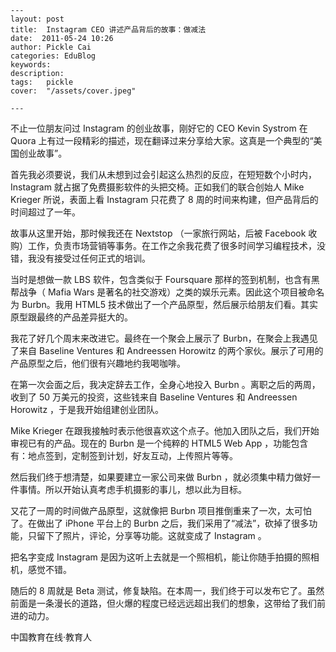 
    ---
    layout: post  
    title:  Instagram CEO 讲述产品背后的故事：做减法  
    date:  2011-05-24 10:26  
    author: Pickle Cai  
    categories: EduBlog  
    keywords: 
    description:   
    tags:	pickle   
    cover:  "/assets/cover.jpeg"  

    ---  
    
  不止一位朋友问过 Instagram 的创业故事，刚好它的 CEO Kevin Systrom 在 Quora 上有过一段精彩的描述，现在翻译过来分享给大家。这真是一个典型的“美国创业故事”。 



首先我必须要说，我们从未想到过会引起这么热烈的反应，在短短数个小时内， Instagram 就占据了免费摄影软件的头把交椅。正如我们的联合创始人  Mike Krieger 所说，表面上看 Instagram 只花费了 8 周的时间来构建，但产品背后的时间超过了一年。



故事从这里开始，那时候我还在 Nextstop （一家旅行网站，后被 Facebook 收购）工作，负责市场营销等事务。在工作之余我花费了很多时间学习编程技术，没错，我没有接受过任何正式的培训。



当时是想做一款 LBS 软件，包含类似于 Foursquare 那样的签到机制，也含有黑帮战争（ Mafia Wars 是著名的社交游戏）之类的娱乐元素。因此这个项目被命名为 Burbn。我用 HTML5 技术做出了一个产品原型，然后展示给朋友们看。其实原型跟最终的产品差异挺大的。



我花了好几个周末来改进它。最终在一个聚会上展示了 Burbn，在聚会上我遇见了来自 Baseline Ventures 和 Andreessen Horowitz 的两个家伙。展示了可用的产品原型之后，他们很有兴趣地约我喝咖啡。





在第一次会面之后，我决定辞去工作，全身心地投入 Burbn 。离职之后的两周，收到了 50 万美元的投资，这些钱来自 Baseline Ventures 和 Andreessen Horowitz ，于是我开始组建创业团队。



Mike Krieger 在跟我接触时表示他很喜欢这个点子。他加入团队之后，我们开始审视已有的产品。现在的 Burbn 是一个纯粹的 HTML5 Web App ，功能包含有：地点签到，定制签到计划，好友互动，上传照片等等。



然后我们终于想清楚，如果要建立一家公司来做 Burbn ，就必须集中精力做好一件事情。所以开始认真考虑手机摄影的事儿，想以此为目标。



又花了一周的时间做产品原型，这就像把 Burbn 项目推倒重来了一次，太可怕了。在做出了 iPhone 平台上的 Burbn 之后，我们采用了“减法”，砍掉了很多功能，只留下了照片，评论，分享等功能。这就变成了 Instagram 。



把名字变成 Instagram 是因为这听上去就是一个照相机，能让你随手拍摄的照相机，感觉不错。



随后的 8 周就是  Beta 测试，修复缺陷。在本周一，我们终于可以发布它了。虽然前面是一条漫长的道路，但火爆的程度已经远远超出我们的想象，这带给了我们前进的动力。

				

		    
 中国教育在线·教育人


